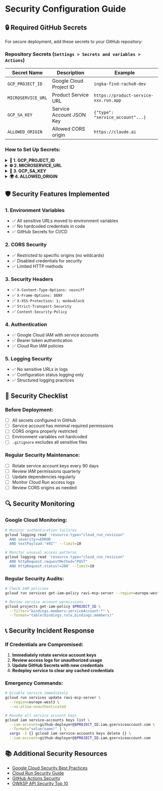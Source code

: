 # Security Configuration Guide

## 🔒 **Required GitHub Secrets**

For secure deployment, add these secrets to your GitHub repository:

### **Repository Secrets** (`Settings > Secrets and variables > Actions`)

| Secret Name | Description | Example |
|-------------|-------------|---------|
| `GCP_PROJECT_ID` | Google Cloud Project ID | `ingka-find-racho8-dev` |
| `MICROSERVICE_URL` | Product Service URL | `https://product-service-xxx.run.app` |
| `GCP_SA_KEY` | Service Account JSON Key | `{"type": "service_account"...}` |
| `ALLOWED_ORIGIN` | Allowed CORS origin | `https://claude.ai` |

### **How to Set Up Secrets:**

<details>
<summary><strong>🔑 1. GCP_PROJECT_ID</strong></summary>

```bash
# Get your project ID
gcloud config get-value project

# Add to GitHub Secrets:
# Name: GCP_PROJECT_ID
# Value: your-project-id
```
</details>

<details>
<summary><strong>🌐 2. MICROSERVICE_URL</strong></summary>

```bash
# Get your microservice URL
gcloud run services list --filter="name:product-service"

# Add to GitHub Secrets:
# Name: MICROSERVICE_URL  
# Value: https://product-service-xxx.run.app
```
</details>

<details>
<summary><strong>🔐 3. GCP_SA_KEY</strong></summary>

```bash
# Create deployment service account
gcloud iam service-accounts create github-deployer \
  --description="Service account for GitHub Actions deployment"

# Grant necessary roles
gcloud projects add-iam-policy-binding $PROJECT_ID \
  --member="serviceAccount:github-deployer@$PROJECT_ID.iam.gserviceaccount.com" \
  --role="roles/run.admin"

gcloud projects add-iam-policy-binding $PROJECT_ID \
  --member="serviceAccount:github-deployer@$PROJECT_ID.iam.gserviceaccount.com" \
  --role="roles/storage.admin"

gcloud projects add-iam-policy-binding $PROJECT_ID \
  --member="serviceAccount:github-deployer@$PROJECT_ID.iam.gserviceaccount.com" \
  --role="roles/artifactregistry.admin"

# Create and download key
gcloud iam service-accounts keys create github-deployer-key.json \
  --iam-account=github-deployer@$PROJECT_ID.iam.gserviceaccount.com

# Add entire JSON content to GitHub Secrets:
# Name: GCP_SA_KEY
# Value: {entire JSON content}
```
</details>

<details>
<summary><strong>🌍 4. ALLOWED_ORIGIN</strong></summary>

```bash
# For Claude AI (recommended)
ALLOWED_ORIGIN="https://claude.ai"

# For VS Code (if needed)
ALLOWED_ORIGIN="vscode-file://vscode-app"

# For local development
ALLOWED_ORIGIN="http://localhost:3000"

# Add to GitHub Secrets:
# Name: ALLOWED_ORIGIN
# Value: https://claude.ai
```
</details>

## 🛡️ **Security Features Implemented**

### **1. Environment Variables**
- ✅ All sensitive URLs moved to environment variables
- ✅ No hardcoded credentials in code
- ✅ GitHub Secrets for CI/CD

### **2. CORS Security**
- ✅ Restricted to specific origins (no wildcards)
- ✅ Disabled credentials for security
- ✅ Limited HTTP methods

### **3. Security Headers**
- ✅ `X-Content-Type-Options: nosniff`
- ✅ `X-Frame-Options: DENY`
- ✅ `X-XSS-Protection: 1; mode=block`
- ✅ `Strict-Transport-Security`
- ✅ `Content-Security-Policy`

### **4. Authentication**
- ✅ Google Cloud IAM with service accounts
- ✅ Bearer token authentication
- ✅ Cloud Run IAM policies

### **5. Logging Security**
- ✅ No sensitive URLs in logs
- ✅ Configuration status logging only
- ✅ Structured logging practices

## 🚨 **Security Checklist**

### **Before Deployment:**
- [ ] All secrets configured in GitHub
- [ ] Service account has minimal required permissions
- [ ] CORS origins properly restricted
- [ ] Environment variables not hardcoded
- [ ] `.gitignore` excludes all sensitive files

### **Regular Security Maintenance:**
- [ ] Rotate service account keys every 90 days
- [ ] Review IAM permissions quarterly
- [ ] Update dependencies regularly
- [ ] Monitor Cloud Run access logs
- [ ] Review CORS origins as needed

## 🔍 **Security Monitoring**

### **Google Cloud Monitoring:**
```bash
# Monitor authentication failures
gcloud logging read 'resource.type="cloud_run_revision" 
  AND severity>=ERROR 
  AND textPayload:"401"' --limit=10

# Monitor unusual access patterns
gcloud logging read 'resource.type="cloud_run_revision" 
  AND httpRequest.requestMethod="POST" 
  AND httpRequest.status!=200' --limit=10
```

### **Regular Security Audits:**
```bash
# Check IAM policies
gcloud run services get-iam-policy ravi-mcp-server --region=europe-west3

# Review service account permissions
gcloud projects get-iam-policy $PROJECT_ID \
  --filter="bindings.members:serviceAccount:*" \
  --format="table(bindings.role,bindings.members)"
```

## 📞 **Security Incident Response**

### **If Credentials are Compromised:**
1. **Immediately rotate service account keys**
2. **Review access logs for unauthorized usage**
3. **Update GitHub Secrets with new credentials**
4. **Redeploy service to clear any cached credentials**

### **Emergency Commands:**
```bash
# Disable service immediately
gcloud run services update ravi-mcp-server \
  --region=europe-west3 \
  --no-allow-unauthenticated

# Revoke all service account keys
gcloud iam service-accounts keys list \
  --iam-account=github-deployer@$PROJECT_ID.iam.gserviceaccount.com \
  --format="value(name)" | \
  xargs -I {} gcloud iam service-accounts keys delete {} \
  --iam-account=github-deployer@$PROJECT_ID.iam.gserviceaccount.com
```

## 📚 **Additional Security Resources**

- [Google Cloud Security Best Practices](https://cloud.google.com/security/best-practices)
- [Cloud Run Security Guide](https://cloud.google.com/run/docs/securing)
- [GitHub Actions Security](https://docs.github.com/en/actions/security-guides)
- [OWASP API Security Top 10](https://owasp.org/www-project-api-security/)
